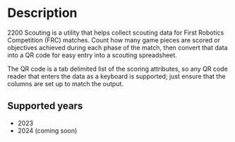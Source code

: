 # Description

2200 Scouting is a utility that helps collect scouting data for First
Robotics Competition (FRC) matches.
Count how many game pieces are scored or objectives achieved during each phase
of the match, then convert that data into a QR code for easy entry into a
scouting spreadsheet.

The QR code is a tab delimited list of the scoring attributes, so any QR code
reader that enters the data as a keyboard is supported; just ensure that the
columns are set up to match the output.

## Supported years

- 2023
- 2024 (coming soon)

